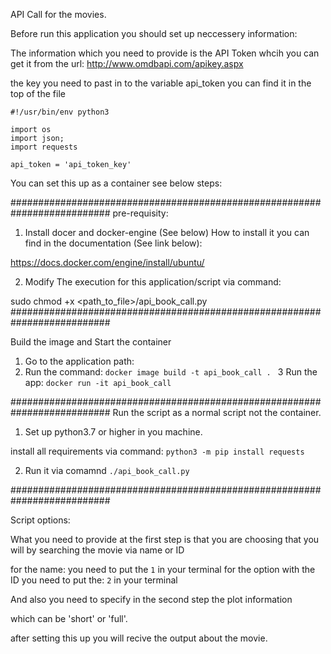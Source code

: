 API Call for the movies.


Before run this application you should set up neccessery information:

The information which you need to provide is the API Token whcih you can get it from the url: http://www.omdbapi.com/apikey.aspx

the key you need to past in to the variable api_token you can find it in the top of the file 

```
#!/usr/bin/env python3

import os
import json;
import requests

api_token = 'api_token_key'
```

You can set this up as a container see below steps:

##########################################################################
pre-requisity:
1. Install docer and docker-engine (See below)
How to install it you can find in the documentation (See link below):

https://docs.docker.com/engine/install/ubuntu/

2. Modify The execution for this application/script via command:

sudo chmod +x <path_to_file>/api_book_call.py
##########################################################################


Build the image and Start the container

1. Go to the application path:
2. Run the command: 
```docker image build -t api_book_call . ```
3 Run the app:
```docker run -it api_book_call```


##########################################################################
Run the script as a normal script not the container.

1. Set up python3.7 or higher in you machine.

install all requirements via command:
 ```python3 -m pip install requests```


2. Run it via comamnd ```./api_book_call.py```

##########################################################################

Script options:

What you need to provide at the first step is that you are choosing that you will by searching the movie via name or ID

for the name: you need to put the
```1``` in your terminal
for the option with the ID you need to put the:
```2``` in your terminal

And also you need to specify in the second step the plot information 

 which can be 'short' or 'full'.

 after setting this up you will recive the output about the movie.
 

